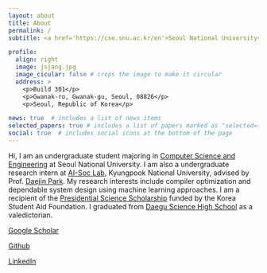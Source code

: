 ```yaml
---
layout: about
title: About
permalink: /
subtitle: <a href='https://cse.snu.ac.kr/en'>Seoul National University</a>. Deptartment of Computer Science and Engineering

profile:
  align: right
  image: jsjang.jpg
  image_cicular: false # crops the image to make it circular
  address: >
    <p>Build 301</p>
    <p>Gwanak-ro, Gwanak-gu, Seoul, 08826</p>
    <p>Seoul, Republic of Korea</p>

news: true  # includes a list of news items
selected_papers: true # includes a list of papers marked as "selected={true}"
social: true  # includes social icons at the bottom of the page
---
```


Hi, I am an undergraduate student majoring in [Computer Science and Engineering](https://cse.snu.ac.kr/en) at Seoul National University. I am also a undergraduate research intern at [AI-Soc Lab](https://ai-soc.github.io/index.html), Kyungpook National University, advised by Prof. [Daejin Park](https://ai-soc.github.io/l_professor.html). My research interests include compiler optimization and dependable system design using machine learning approaches. I am a recipient of the [Presidential Science Scholarship](https://www.kosaf.go.kr/ko/scholar.do?pg=scholarship05_05_01) funded by the Korea Student Aid Foundation. I graduated from [Daegu Science High School](http://www.ts.hs.kr/) as a valedictorian.

[Google Scholar](https://scholar.google.com/)

[Github](https://github.com/jschang0215)

[LinkedIn](https://www.linkedin.com/in/juneseo-chang-477670180/)
